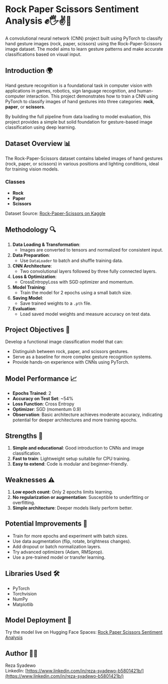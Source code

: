 # Rock Paper Scissors Sentiment Analysis ✊🖐️✌️🧠  
A convolutional neural network (CNN) project built using PyTorch to classify hand gesture images (rock, paper, scissors) using the Rock-Paper-Scissors image dataset. The model aims to learn gesture patterns and make accurate classifications based on visual input.

## Introduction 🌍  
Hand gesture recognition is a foundational task in computer vision with applications in games, robotics, sign language recognition, and human-computer interaction. This project demonstrates how to train a CNN using PyTorch to classify images of hand gestures into three categories: **rock**, **paper**, or **scissors**.

By building the full pipeline from data loading to model evaluation, this project provides a simple but solid foundation for gesture-based image classification using deep learning.

## Dataset Overview 📊  
The Rock-Paper-Scissors dataset contains labeled images of hand gestures (rock, paper, or scissors) in various positions and lighting conditions, ideal for training vision models.

### Classes
- **Rock**
- **Paper**
- **Scissors**

Dataset Source: [Rock-Paper-Scissors on Kaggle](https://www.kaggle.com/datasets/drgfreeman/rockpaperscissors?utm_source=chatgpt.com&select=scissors)

## Methodology 🔍  
1. **Data Loading & Transformation**: 
   - Images are converted to tensors and normalized for consistent input.
2. **Data Preparation**: 
   - Use `DataLoader` to batch and shuffle training data.
3. **CNN Architecture**: 
   - Two convolutional layers followed by three fully connected layers.
4. **Loss & Optimization**: 
   - CrossEntropyLoss with SGD optimizer and momentum.
5. **Model Training**:
   - Train the model for 2 epochs using a small batch size.
6. **Saving Model**:
   - Save trained weights to a `.pth` file.
7. **Evaluation**:
   - Load saved model weights and measure accuracy on test data.

## Project Objectives 🎯  
Develop a functional image classification model that can:
- Distinguish between rock, paper, and scissors gestures.
- Serve as a baseline for more complex gesture recognition systems.
- Provide hands-on experience with CNNs using PyTorch.

## Model Performance 📈  
- **Epochs Trained**: 2  
- **Accuracy on Test Set**: ~54%  
- **Loss Function**: Cross Entropy  
- **Optimizer**: SGD (momentum 0.9)  
- **Observation**: Basic architecture achieves moderate accuracy, indicating potential for deeper architectures and more training epochs.

## Strengths 💪  
1. **Simple and educational**: Good introduction to CNNs and image classification.  
2. **Fast to train**: Lightweight setup suitable for CPU training.  
3. **Easy to extend**: Code is modular and beginner-friendly.

## Weaknesses ⚠️  
1. **Low epoch count**: Only 2 epochs limits learning.  
2. **No regularization or augmentation**: Susceptible to underfitting or overfitting.  
3. **Simple architecture**: Deeper models likely perform better.

## Potential Improvements 🔧  
- Train for more epochs and experiment with batch sizes.  
- Use data augmentation (flip, rotate, brightness changes).  
- Add dropout or batch normalization layers.  
- Try advanced optimizers (Adam, RMSprop).  
- Use a pre-trained model or transfer learning.

## Libraries Used 🛠️  
- PyTorch  
- Torchvision  
- NumPy  
- Matplotlib

## Model Deployment 🚀  
Try the model live on Hugging Face Spaces: [Rock Paper Scissors Sentiment Analysis](https://huggingface.co/spaces/Skyrezz/rock_paper_scissors_sentiment_analysis)

## Author 👨‍💻  
Reza Syadewo  
LinkedIn: [https://www.linkedin.com/in/reza-syadewo-b5801421b/](https://www.linkedin.com/in/reza-syadewo-b5801421b/)